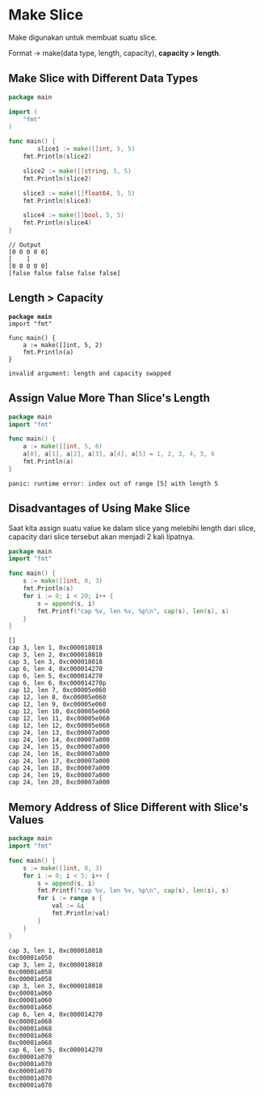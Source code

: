 # Make Slice

Make digunakan untuk membuat suatu slice.

Format -> make(data type, length, capacity), **capacity > length**.

## Make Slice with Different Data Types&#x20;

```go
package main

import (
	"fmt"
)

func main() {
        slice1 := make([]int, 5, 5)
	fmt.Println(slice2)

	slice2 := make([]string, 5, 5)
	fmt.Println(slice2)

	slice3 := make([]float64, 5, 5)
	fmt.Println(slice3)

	slice4 := make([]bool, 5, 5)
	fmt.Println(slice4)
}
```

```
// Output
[0 0 0 0 0]
[    ]
[0 0 0 0 0]
[false false false false false]
```

## Length > Capacity

<pre class="language-go"><code class="lang-go"><strong>package main
</strong>import "fmt"

func main() {
    a := make([]int, 5, 2)
    fmt.Println(a)
}
</code></pre>

```
invalid argument: length and capacity swapped
```

## Assign Value More Than Slice's Length

```go
package main
import "fmt"

func main() {
    a := make([]int, 5, 6)
    a[0], a[1], a[2], a[3], a[4], a[5] = 1, 2, 3, 4, 5, 6
    fmt.Println(a)
}
```

```
panic: runtime error: index out of range [5] with length 5
```

## Disadvantages of Using Make Slice

Saat kita assign suatu value ke dalam slice yang melebihi length dari slice, capacity dari slice tersebut akan menjadi 2 kali lipatnya.

```go
package main
import "fmt"

func main() {
    s := make([]int, 0, 3)
    fmt.Println(s)
    for i := 0; i < 20; i++ {
        s = append(s, i)
        fmt.Printf("cap %v, len %v, %p\n", cap(s), len(s), s)
    }
}
```

```
[]
cap 3, len 1, 0xc000018018
cap 3, len 2, 0xc000018018
cap 3, len 3, 0xc000018018
cap 6, len 4, 0xc000014270
cap 6, len 5, 0xc000014270
cap 6, len 6, 0xc000014270p
cap 12, len 7, 0xc00005e060
cap 12, len 8, 0xc00005e060
cap 12, len 9, 0xc00005e060
cap 12, len 10, 0xc00005e060
cap 12, len 11, 0xc00005e060
cap 12, len 12, 0xc00005e060
cap 24, len 13, 0xc00007a000
cap 24, len 14, 0xc00007a000
cap 24, len 15, 0xc00007a000
cap 24, len 16, 0xc00007a000
cap 24, len 17, 0xc00007a000
cap 24, len 18, 0xc00007a000
cap 24, len 19, 0xc00007a000
cap 24, len 20, 0xc00007a000
```

## Memory Address of Slice Different with Slice's Values

```go
package main
import "fmt"

func main() {
    s := make([]int, 0, 3)
    for i := 0; i < 5; i++ {
        s = append(s, i)
        fmt.Printf("cap %v, len %v, %p\n", cap(s), len(s), s)
        for i := range s {
            val := &i
            fmt.Println(val)
        }
    }
}
```

```
cap 3, len 1, 0xc000018018
0xc00001a050
cap 3, len 2, 0xc000018018
0xc00001a058
0xc00001a058
cap 3, len 3, 0xc000018018
0xc00001a060
0xc00001a060
0xc00001a060
cap 6, len 4, 0xc000014270
0xc00001a068
0xc00001a068
0xc00001a068
0xc00001a068
cap 6, len 5, 0xc000014270
0xc00001a070
0xc00001a070
0xc00001a070
0xc00001a070
0xc00001a070
```
